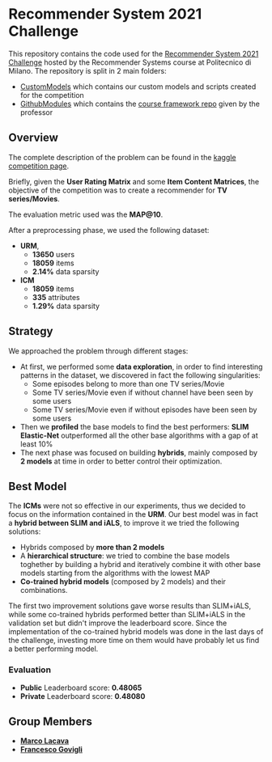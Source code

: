# Recommender System 2021 Challenge

This repository contains the code used for the [Recommender System 2021 Challenge](https://www.kaggle.com/c/recommender-system-2021-challenge-polimi) hosted by the Recommender Systems course at Politecnico di Milano.
The repository is split in 2 main folders:
* [CustomModels](https://github.com/LacavaMarco/RecSys2021_Govigli_Lacava/tree/main/CustomModels) which contains our custom models and scripts created for the competition
* [GithubModules](https://github.com/LacavaMarco/RecSys2021_Govigli_Lacava/tree/main/GithubModules) which contains the [course framework repo](https://github.com/MaurizioFD/RecSys_Course_AT_PoliMi) given by the professor

## Overview

The complete description of the problem can be found in the [kaggle competition page](https://www.kaggle.com/c/recommender-system-2021-challenge-polimi/overview). 

Briefly, given the **User Rating Matrix** and some **Item Content Matrices**, the objective of the competition was to create a recommender for **TV series/Movies**.

The evaluation metric used was the **MAP@10**.

After a preprocessing phase, we used the following dataset:

* **URM**, 
  * **13650** users
  * **18059** items
  * **2.14%** data sparsity
* **ICM**
  * **18059** items 
  * **335** attributes
  * **1.29%** data sparsity

## Strategy
We approached the problem through different stages:
* At first, we performed some **data exploration**, in order to find interesting patterns in the dataset, 
we discovered in fact the following singularities:
  * Some episodes belong to more than one TV series/Movie
  * Some TV series/Movie even if without channel have been seen by some users
  * Some TV series/Movie even if without episodes have been seen by some users
* Then we **profiled** the base models to find the best performers: **SLIM Elastic-Net** outperformed all the other base algorithms with a gap of at least 10%
* The next phase was focused on building **hybrids**, mainly composed by **2 models** at time in order to better control their optimization.

## Best Model

The **ICMs** were not so effective in our experiments, thus we decided to focus on the information contained in the **URM**.
Our best model was in fact a **hybrid between SLIM and iALS**, to improve it we tried the following solutions:
* Hybrids composed by **more than 2 models**
* A **hierarchical structure**: we tried to combine the base models toghether by building a hybrid and iteratively combine it with other base models starting from the algorithms with the lowest MAP
* **Co-trained hybrid models** (composed by 2 models) and their combinations.

The first two improvement solutions gave worse results than SLIM+iALS, while some co-trained hybrids performed better than SLIM+iALS in the validation set but didn't improve the leaderboard score. Since the implementation of the co-trained hybrid models was done in the last days of the challenge, investing more time on them would have probably let us find a better performing model.

### Evaluation
- **Public** Leaderboard score: **0.48065**
- **Private** Leaderboard score: **0.48080**

## Group Members
- [__Marco Lacava__](https://github.com/LacavaMarco)
- [__Francesco Govigli__](https://github.com/FrancescoGovigli)
